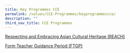 ```yaml
---
title: Key Programmes CCE
permalink: /values/CCE-Programmes/keyprogrammescce/
description: ""
third_nav_title: CCE Programmes
---
```

[Respecting and Embracing Asian Cultural Heritage (REACH)](https://westspringpri.moe.edu.sg/REACH/)

[Form Teacher Guidance Period (FTGP)](https://westspringpri.moe.edu.sg/FTGP/)
